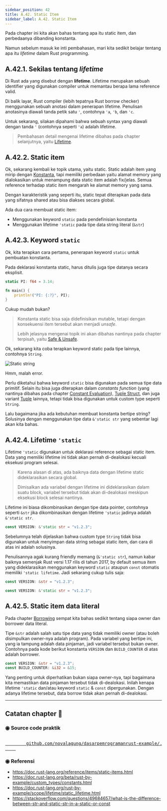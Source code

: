 ```yaml
---
sidebar_position: 42
title: A.42. Static Item
sidebar_label: A.42. Static Item
---
```


Pada chapter ini kita akan bahas tentang apa itu static item, dan perbedaanya dibanding konstanta.

Namun sebelum masuk ke inti pembahasan, mari kita sedikit belajar tentang apa itu *lifetime* dalam Rust programming.

## A.42.1. Sekilas tentang *lifetime*

Di Rust ada yang disebut dengan **lifetime**. Lifetime merupakan sebuah identifier yang digunakan compiler untuk memantau berapa lama reference valid.

Di balik layar, Rust compiler (lebih tepatnya Rust borrow checker) menggunakan sebuah anotasi dalam penerapan lifetime. Penulisan anotasinya diawali tanda petik satu `'`, contohnya `'a`, `'b`, dan `'c`.

Untuk sekarang, silakan dipahami bahwa sebuah syntax yang diawali dengan tanda `'` (contohnya seperti `'a`) adalah lifetime.

> Pembahasan detail mengenai lifetime dibahas pada chapter selanjutnya, yaitu [Lifetime](/basic/lifetime).

## A.42.2. Static item

Ok, sekarang kembali ke topik utama, yaitu static. Static adalah item yang mirip dengan [Konstanta](/basic/konstanta), tapi memiliki perbedaan yaitu alamat memory yang dialokasikan untuk menampung data static item adalah fix/jelas. Semua reference terhadap static item mengarah ke alamat memory yang sama.

Dengan karakteristik yang seperti itu, static tepat diterapkan pada data yang sifatnya shared atau bisa diakses secara global.

Ada dua cara membuat static item:

- Menggunakan keyword `static` pada pendefinisian konstanta
- Menggunakan lifetime `'static` pada tipe data string literal (`&str`)

## A.42.3. Keyword `static`

Ok, kita terapkan cara pertama, penerapan keyword `static` untuk pembuatan konstanta.

Pada deklarasi konstanta static, harus ditulis juga tipe datanya secara eksplisit.

```rust
static PI: f64 = 3.14;

fn main() {
    println!("PI: {:?}", PI);
}
```

Cukup mudah bukan?

> Konstanta static bisa saja didefinisikan mutable, tetapi dengan konsekuensi item tersebut akan menjadi *unsafe*.
>
> Lebih jelasnya mengenai topik ini akan dibahas nantinya pada chapter terpisah, yaitu [Safe & Unsafe](#/wip/safe-unsafe).

Ok, sekarang kita coba terapkan keyword static pada tipe lainnya, contohnya `String`.

![Static string](img/static-1.png)

Hmm, malah error.

Perlu diketahui bahwa keyword `static` bisa digunakan pada semua tipe data primitif. Selain itu bisa juga diterapkan dalam *constants function* (yang nantinya dibahas pada chapter [Constant Evaluation](#/wip/constant-evaluation)), [Tuple Struct](/basic/struct#a247-tuple-struct), dan juga variant [Tuple](/basic/tuple) lainnya, tetapi tidak bisa digunakan untuk custom type seperti `String`.

Lalu bagaimana jika ada kebutuhan membuat konstanta bertipe string? Solusinya dengan menggunakan tipe data `&'static str` yang sebentar lagi akan kita bahas.

## A.42.4. Lifetime `'static`

Lifetime `'static` digunakan untuk deklarasi reference sebagai static item. Data yang memiliki lifetime ini tidak akan pernah di-dealokasi kecuali eksekusi program selesai.

> Karena alasan di atas, ada baiknya data dengan lifetime static dideklarasikan secara global.
>
> Dimisalkan ada variabel dengan lifetime ini dideklarasikan dalam suatu block, variabel tersebut tidak akan di-dealokasi meskipun eksekusi block selesai nantinya.

Lifetime ini biasa dikombinasikan dengan tipe data pointer, contohnya seperti `&str` jika dikombinasikan dengan lifetime `'static` jadinya adalah `&'static str`.

```rust
const VERSION: &'static str = "v1.2.3";
```

Sebelumnya telah dijelaskan bahwa custom type `String` tidak bisa digunakan untuk menyimpan data string sebagai static item, dan cara di atas ini adalah solusinya.

Penulisannya agak kurang friendly memang (`&'static str`), namun kabar baiknya semenjak Rust versi 1.17 rilis di tahun 2017, by default semua item yang dideklarasikan menggunakan keyword `static` ataupun `const` otomatis memiliki `'static lifetime`. Jadi sekarang cukup tulis saja:

```rust
const VERSION: &str = "v1.2.3";
```

```rust
const VERSION: &'static str = "v1.2.3";
```

## A.42.5. Static item data literal

Pada chapter [Borrowing](/basic/borrowing#a347-owner-dan-borrower-data-literal) sempat kita bahas sedikit tentang siapa owner dan borrower data literal.

Tipe `&str` adalah salah satu tipe data yang tidak memiliki owner (atau boleh disimpulkan owner-nya adalah program). Pada variabel yang bertipe ini, yang ia tampung adalah data pinjaman, jadi variabel tersebut bukan owner. Contohnya pada kode berikut konstanta `VERSION` dan `BUILD_COUNTER` di atas adalah borrower.

```rust
const VERSION: &str = "v1.2.3";
const BUILD_COUNTER: &i32 = &15;
```

Yang penting untuk diperhatikan bukan siapa owner-nya, tapi bagaimana kita memastikan data pinjaman tersebut tidak di-dealokasi. Inilah kenapa lifetime `'static` dan/atau keyword `static` & `const` dipergunakan. Dengan adanya lifetime tersebut, data borrow tidak akan pernah di-dealokasi.

---

## Catatan chapter 📑

### ◉ Source code praktik

<pre>
    <a href="https://github.com/novalagung/dasarpemrogramanrust-example/tree/master/static_example">
        github.com/novalagung/dasarpemrogramanrust-example/../static_example
    </a>
</pre>

### ◉ Referensi

- https://doc.rust-lang.org/reference/items/static-items.html
- https://doc.rust-lang.org/beta/rust-by-example/custom_types/constants.html
- https://doc.rust-lang.org/rust-by-example/scope/lifetime/static_lifetime.html
- https://stackoverflow.com/questions/49684657/what-is-the-difference-between-str-and-static-str-in-a-static-or-const
